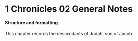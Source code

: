 # 1 Chronicles 02 General Notes

#### Structure and formatting

This chapter records the descendants of Judah, son of Jacob.
